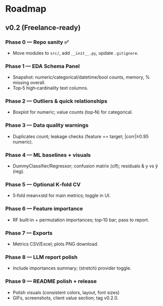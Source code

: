 # Roadmap

## v0.2 (Freelance-ready)
### Phase 0 — Repo sanity ✅
- Move modules to `src/`, add `__init__.py`, update `.gitignore`.

### Phase 1 — EDA Schema Panel 
- Snapshot: numeric/categorical/datetime/bool counts, memory, % missing overall.
- Top‑5 high‑cardinality text columns.

### Phase 2 — Outliers & quick relationships
- Boxplot for numeric; value counts (top‑N) for categorical.

### Phase 3 — Data quality warnings
- Duplicates count; leakage checks (feature == target; |corr|≥0.95 numeric).

### Phase 4 — ML baselines + visuals
- DummyClassifier/Regressor; confusion matrix (clf); residuals & y vs ŷ (reg).

### Phase 5 — Optional K‑fold CV
- 5‑fold mean±std for main metrics; toggle in UI.

### Phase 6 — Feature importance
- RF built‑in + permutation importances; top‑10 bar; pass to report.

### Phase 7 — Exports
- Metrics CSV/Excel; plots PNG download.

### Phase 8 — LLM report polish
- Include importances summary; (stretch) provider toggle.

### Phase 9 — README polish + release
- Polish visuals (consistent colors, layout, font sizes)
- GIFs, screenshots, client value section; tag v0.2.0.
